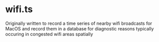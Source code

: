 # wifi.ts

Originally written to record a time series of nearby wifi broadcasts for MacOS and record them in a database for diagnostic reasons typically occuring in congested wifi areas spatially

